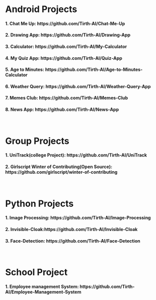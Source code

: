 # Android Projects

<h4>1. Chat Me Up: https://github.com/Tirth-AI/Chat-Me-Up</h4>
<h4>2. Drawing App: https://github.com/Tirth-AI/Drawing-App </h4>
<h4>3. Calculator: https://github.com/Tirth-AI/My-Calculator</h4>
<h4>4. My Quiz App: https://github.com/Tirth-AI/Quiz-App</h4>
<h4>5. Age to Minutes: https://github.com/Tirth-AI/Age-to-Minutes-Calculator</h4>
<h4>6. Weather Query: https://github.com/Tirth-AI/Weather-Query-App</h4>
<h4>7. Memes Club: https://github.com/Tirth-AI/Memes-Club</h4>
<h4>8. News App: https://github.com/Tirth-AI/News-App</h4>
<br>

# Group Projects

<h4>1. UniTrack(college Project): https://github.com/Tirth-AI/UniTrack </h4>
<h4>2. Girlscript Winter of Contributing(Open Source): https://github.com/girlscript/winter-of-contributing </h4>
<br>

# Python Projects

<h4>1. Image Processing: https://github.com/Tirth-AI/Image-Processing</h4>
<h4>2. Invisible-Cloak:https://github.com/Tirth-AI/Invisible-Cloak</h4>
<h4>3. Face-Detection: https://github.com/Tirth-AI/Face-Detection</h4>
<br>


# School Project

<h4>1. Employee management System: https://github.com/Tirth-AI/Employee-Management-System</h4>
